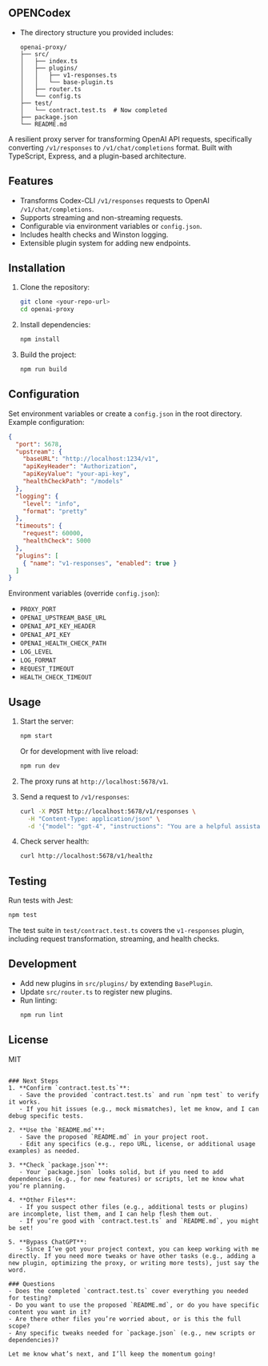 ## OPENCodex
- The directory structure you provided includes:
  ```
  openai-proxy/
  ├── src/
  │   ├── index.ts
  │   ├── plugins/
  │   │   ├── v1-responses.ts
  │   │   └── base-plugin.ts
  │   ├── router.ts
  │   └── config.ts
  ├── test/
  │   └── contract.test.ts  # Now completed
  ├── package.json
  └── README.md
  ```

A resilient proxy server for transforming OpenAI API requests, specifically converting `/v1/responses` to `/v1/chat/completions` format. Built with TypeScript, Express, and a plugin-based architecture.

## Features
- Transforms Codex-CLI `/v1/responses` requests to OpenAI `/v1/chat/completions`.
- Supports streaming and non-streaming requests.
- Configurable via environment variables or `config.json`.
- Includes health checks and Winston logging.
- Extensible plugin system for adding new endpoints.

## Installation

1. Clone the repository:
   ```bash
   git clone <your-repo-url>
   cd openai-proxy
   ```

2. Install dependencies:
   ```bash
   npm install
   ```

3. Build the project:
   ```bash
   npm run build
   ```

## Configuration

Set environment variables or create a `config.json` in the root directory. Example configuration:

```json
{
  "port": 5678,
  "upstream": {
    "baseURL": "http://localhost:1234/v1",
    "apiKeyHeader": "Authorization",
    "apiKeyValue": "your-api-key",
    "healthCheckPath": "/models"
  },
  "logging": {
    "level": "info",
    "format": "pretty"
  },
  "timeouts": {
    "request": 60000,
    "healthCheck": 5000
  },
  "plugins": [
    { "name": "v1-responses", "enabled": true }
  ]
}
```

Environment variables (override `config.json`):
- `PROXY_PORT`
- `OPENAI_UPSTREAM_BASE_URL`
- `OPENAI_API_KEY_HEADER`
- `OPENAI_API_KEY`
- `OPENAI_HEALTH_CHECK_PATH`
- `LOG_LEVEL`
- `LOG_FORMAT`
- `REQUEST_TIMEOUT`
- `HEALTH_CHECK_TIMEOUT`

## Usage

1. Start the server:
   ```bash
   npm start
   ```
   Or for development with live reload:
   ```bash
   npm run dev
   ```

2. The proxy runs at `http://localhost:5678/v1`.

3. Send a request to `/v1/responses`:
   ```bash
   curl -X POST http://localhost:5678/v1/responses \
     -H "Content-Type: application/json" \
     -d '{"model": "gpt-4", "instructions": "You are a helpful assistant.", "input": [{"role": "user", "content": "Hello!"}]}'
   ```

4. Check server health:
   ```bash
   curl http://localhost:5678/v1/healthz
   ```

## Testing

Run tests with Jest:
```bash
npm test
```

The test suite in `test/contract.test.ts` covers the `v1-responses` plugin, including request transformation, streaming, and health checks.

## Development

- Add new plugins in `src/plugins/` by extending `BasePlugin`.
- Update `src/router.ts` to register new plugins.
- Run linting:
  ```bash
  npm run lint
  ```

## License

MIT
```

### Next Steps
1. **Confirm `contract.test.ts`**:
   - Save the provided `contract.test.ts` and run `npm test` to verify it works.
   - If you hit issues (e.g., mock mismatches), let me know, and I can debug specific tests.

2. **Use the `README.md`**:
   - Save the proposed `README.md` in your project root.
   - Edit any specifics (e.g., repo URL, license, or additional usage examples) as needed.

3. **Check `package.json`**:
   - Your `package.json` looks solid, but if you need to add dependencies (e.g., for new features) or scripts, let me know what you’re planning.

4. **Other Files**:
   - If you suspect other files (e.g., additional tests or plugins) are incomplete, list them, and I can help flesh them out.
   - If you’re good with `contract.test.ts` and `README.md`, you might be set!

5. **Bypass ChatGPT**:
   - Since I’ve got your project context, you can keep working with me directly. If you need more tweaks or have other tasks (e.g., adding a new plugin, optimizing the proxy, or writing more tests), just say the word.

### Questions
- Does the completed `contract.test.ts` cover everything you needed for testing?
- Do you want to use the proposed `README.md`, or do you have specific content you want in it?
- Are there other files you’re worried about, or is this the full scope?
- Any specific tweaks needed for `package.json` (e.g., new scripts or dependencies)?

Let me know what’s next, and I’ll keep the momentum going!

